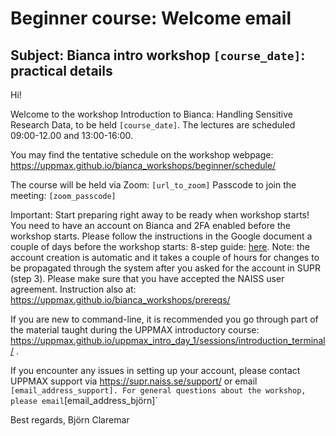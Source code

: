 # Beginner course: Welcome email

## Subject: Bianca intro workshop `[course_date]`: practical details

Hi!

Welcome to the workshop Introduction to Bianca: Handling Sensitive Research Data, to be held `[course_date]`.
The lectures are scheduled 09:00-12.00 and 13:00-16:00.

You may find the tentative schedule on the workshop webpage:
<https://uppmax.github.io/bianca_workshops/beginner/schedule/>

The course will be held via Zoom: `[url_to_zoom]`
Passcode to join the meeting: `[zoom_passcode]`

Important: Start preparing right away to be ready when workshop starts!
You need to have an account on Bianca and 2FA enabled before the workshop starts. Please follow the instructions in the Google document a couple of days before the workshop starts:
8-step guide: [here](beginner_bianca_login.odt).
Note: the account creation is automatic and it takes a couple of hours for changes to be propagated through the system after you asked for the account in SUPR (step 3).
Please make sure that you have accepted the NAISS user agreement.
Instruction also at: <https://uppmax.github.io/bianca_workshops/prereqs/>

If you are new to command-line, it is recommended you go through part of the material taught during the UPPMAX introductory course: <https://uppmax.github.io/uppmax_intro_day_1/sessions/introduction_terminal/> .

If you encounter any issues in setting up your account, please contact UPPMAX support via <https://supr.naiss.se/support/> or email `[email_address_support]. For general questions about the workshop, please email`[email_address_björn]`

Best regards,
Björn Claremar
